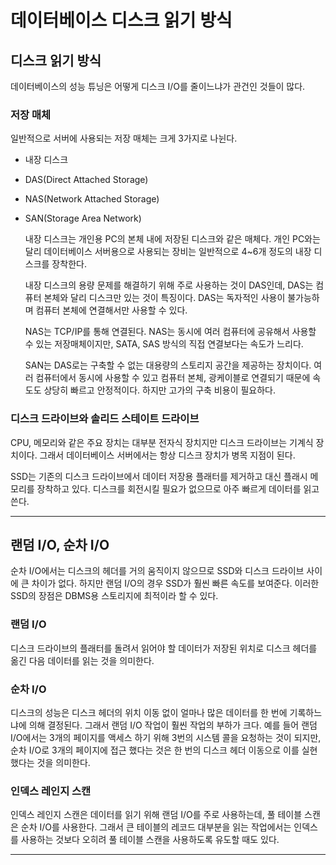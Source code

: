 # 데이터베이스 디스크 읽기 방식

## 디스크 읽기 방식

데이터베이스의 성능 튜닝은 어떻게 디스크 I/O를 줄이느냐가 관건인 것들이 많다.

### 저장 매체

일반적으로 서버에 사용되는 저장 매체는 크게 3가지로 나뉜다.

- 내장 디스크
- DAS(Direct Attached Storage)
- NAS(Network Attached Storage)
- SAN(Storage Area Network)

  내장 디스크는 개인용 PC의 본체 내에 저장된 디스크와 같은 매체다. 개인 PC와는 달리 데이터베이스 서버용으로 사용되는 장비는 일반적으로 4~6개 정도의 내장 디스크를 장착한다.

  내장 디스크의 용량 문제를 해결하기 위해 주로 사용하는 것이 DAS인데, DAS는 컴퓨터 본체와 달리 디스크만 있는 것이 특징이다. DAS는 독자적인 사용이 불가능하며 컴퓨터 본체에 연결해서만 사용할 수 있다.

  NAS는 TCP/IP를 통해 연결된다. NAS는 동시에 여러 컴퓨터에 공유해서 사용할 수 있는 저장매체이지만, SATA, SAS 방식의 직접 연결보다는 속도가 느리다.

  SAN는 DAS로는 구축할 수 없는 대용량의 스토리지 공간을 제공하는 장치이다. 여러 컴퓨터에서 동시에 사용할 수 있고 컴퓨터 본체, 광케이블로 연결되기 때문에 속도도 상당히 빠르고 안정적이다. 하지만 고가의 구축 비용이 필요하다.

### 디스크 드라이브와 솔리드 스테이트 드라이브

CPU, 메모리와 같은 주요 장치는 대부분 전자식 장치지만 디스크 드라이브는 기계식 장치이다. 그래서 데이터베이스 서버에서는 항상 디스크 장치가 병목 지점이 된다.

SSD는 기존의 디스크 드라이브에서 데이터 저장용 플래터를 제거하고 대신 플래시 메모리를 장착하고 있다. 디스크를 회전시킬 필요가 없으므로 아주 빠르게 데이터를 읽고 쓴다.

---

## 랜덤 I/O, 순차 I/O

순차 I/O에서는 디스크의 헤더를 거의 움직이지 않으므로 SSD와 디스크 드라이브 사이에 큰 차이가 없다. 하지만 랜덤 I/O의 경우 SSD가 훨씬 빠른 속도를 보여준다. 이러한 SSD의 장점은 DBMS용 스토리지에 최적이라 할 수 있다.

### 랜덤 I/O

디스크 드라이브의 플래터를 돌려서 읽어야 할 데이터가 저장된 위치로 디스크 헤더를 옮긴 다음 데이터를 읽는 것을 의미한다.

### 순차 I/O

디스크의 성능은 디스크 헤더의 위치 이동 없이 얼마나 많은 데이터를 한 번에 기록하느냐에 의해 결정된다. 그래서 랜덤 I/O 작업이 훨씬 작업의 부하가 크다.
예를 들어 랜덤 I/O에서는 3개의 페이지를 액세스 하기 위해 3번의 시스템 콜을 요청하는 것이 되지만, 순차 I/O로 3개의 페이지에 접근 했다는 것은 한 번의 디스크 헤더 이동으로 이를 실현했다는 것을 의미한다.

### 인덱스 레인지 스캔

인덱스 레인지 스캔은 데이터를 읽기 위해 랜덤 I/O를 주로 사용하는데, 풀 테이블 스캔은 순차 I/O를 사용한다. 그래서 큰 테이블의 레코드 대부분을 읽는 작업에서는 인덱스를 사용하는 것보다 오히려 풀 테이블 스캔을 사용하도록 유도할 때도 있다.

---
